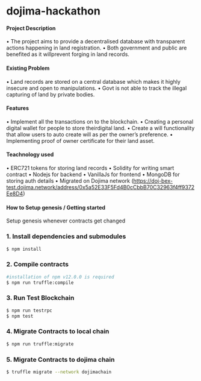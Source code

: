 # dojima-hackathon

#### Project Description
• The project aims to provide a decentralised database with transparent actions happening in land registration.
• Both government and public are benefited as it willprevent forging in land records.

#### Existing Problem
• Land records are stored on a central database which makes it highly insecure and open to manipulations.
• Govt is not able to track the illegal capturing of land by private bodies.

#### Features
• Implement all the transactions on to the blockchain.
• Creating a personal digital wallet for people to store theirdigital land.
• Create a will functionality that allow users to auto create will as per the owner’s preference.
• Implementing proof of owner certificate for their land asset.

#### Teachnology used
• ERC721 tokens for storing land records
• Solidity for writing smart contract
• Nodejs for backend
• VanillaJs for frontend
• MongoDB for storing auth details
• Migrated on Dojima network (https://doj-bex-test.dojima.network/address/0x5a52E33F5Fd4B0cCbbB70C32963f4ff9372Ee8D4)

#### How to Setup genesis / Getting started

Setup genesis whenever contracts get changed

### 1. Install dependencies and submodules
```bash
$ npm install

```

### 2. Compile contracts
```bash
#installation of npm v12.0.0 is required
$ npm run truffle:compile
```

### 3. Run Test Blockchain
```bash
$ npm run testrpc
$ npm test
```

### 4. Migrate Contracts to local chain
```bash
$ npm run truffle:migrate
```

### 5. Migrate Contracts to dojima chain
```bash
$ truffle migrate --network dojimachain
```